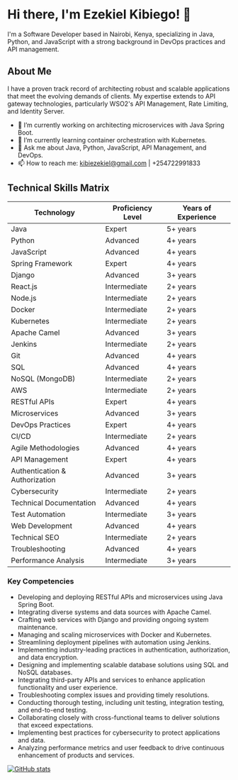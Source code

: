 # Hi there, I'm Ezekiel Kibiego! 👋

I'm a Software Developer based in Nairobi, Kenya, specializing in Java, Python, and JavaScript with a strong background in DevOps practices and API management.

## About Me

I have a proven track record of architecting robust and scalable applications that meet the evolving demands of clients. My expertise extends to API gateway technologies, particularly WSO2's API Management, Rate Limiting, and Identity Server.

- 🔭 I’m currently working on architecting microservices with Java Spring Boot.
- 🌱 I’m currently learning container orchestration with Kubernetes.
- 💬 Ask me about Java, Python, JavaScript, API Management, and DevOps.
- 📫 How to reach me: kibiezekiel@gmail.com | +254722991833


## Technical Skills Matrix

| Technology         | Proficiency Level | Years of Experience |
|--------------------|-------------------|---------------------|
| Java               | Expert            | 5+ years            |
| Python             | Advanced          | 4+ years            |
| JavaScript         | Advanced          | 4+ years            |
| Spring Framework   | Expert            | 4+ years            |
| Django             | Advanced          | 3+ years            |
| React.js           | Intermediate      | 2+ years            |
| Node.js            | Intermediate      | 2+ years            |
| Docker             | Intermediate      | 2+ years            |
| Kubernetes         | Intermediate      | 2+ years            |
| Apache Camel       | Advanced          | 3+ years            |
| Jenkins            | Intermediate      | 2+ years            |
| Git                | Advanced          | 4+ years            |
| SQL                | Advanced          | 4+ years            |
| NoSQL (MongoDB)    | Intermediate      | 2+ years            |
| AWS                | Intermediate      | 2+ years            |
| RESTful APIs       | Expert            | 4+ years            |
| Microservices      | Advanced          | 3+ years            |
| DevOps Practices   | Expert            | 4+ years            |
| CI/CD              | Intermediate      | 2+ years            |
| Agile Methodologies| Advanced          | 4+ years            |
| API Management     | Expert            | 4+ years            |
| Authentication & Authorization | Advanced | 3+ years       |
| Cybersecurity      | Intermediate      | 2+ years            |
| Technical Documentation | Advanced      | 4+ years            |
| Test Automation    | Intermediate      | 3+ years            |
| Web Development    | Advanced          | 4+ years            |
| Technical SEO      | Intermediate      | 2+ years            |
| Troubleshooting    | Advanced          | 4+ years            |
| Performance Analysis | Intermediate    | 3+ years            |


### Key Competencies

- Developing and deploying RESTful APIs and microservices using Java Spring Boot.
- Integrating diverse systems and data sources with Apache Camel.
- Crafting web services with Django and providing ongoing system maintenance.
- Managing and scaling microservices with Docker and Kubernetes.
- Streamlining deployment pipelines with automation using Jenkins.
- Implementing industry-leading practices in authentication, authorization, and data encryption.
- Designing and implementing scalable database solutions using SQL and NoSQL databases.
- Integrating third-party APIs and services to enhance application functionality and user experience.
- Troubleshooting complex issues and providing timely resolutions.
- Conducting thorough testing, including unit testing, integration testing, and end-to-end testing.
- Collaborating closely with cross-functional teams to deliver solutions that exceed expectations.
- Implementing best practices for cybersecurity to protect applications and data.
- Analyzing performance metrics and user feedback to drive continuous enhancement of products and services.



[![GitHub stats](https://github-readme-stats.vercel.app/api?username=ezekielkibiego&show_icons=true&theme=dark)](https://github.com/ezekielkibiego)
